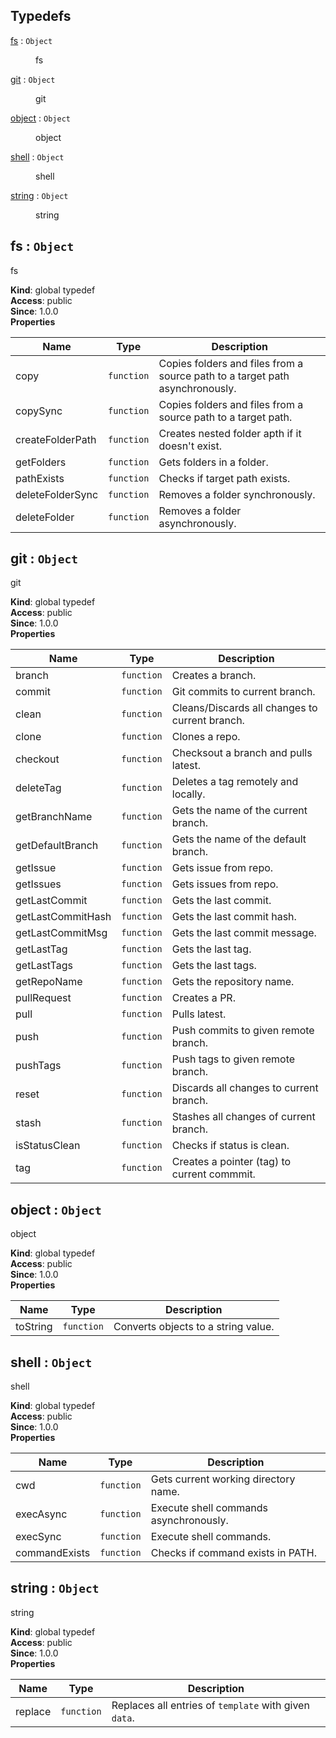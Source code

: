 ## Typedefs

<dl>
<dt><a href="#fs">fs</a> : <code>Object</code></dt>
<dd><p>fs</p>
</dd>
<dt><a href="#git">git</a> : <code>Object</code></dt>
<dd><p>git</p>
</dd>
<dt><a href="#object">object</a> : <code>Object</code></dt>
<dd><p>object</p>
</dd>
<dt><a href="#shell">shell</a> : <code>Object</code></dt>
<dd><p>shell</p>
</dd>
<dt><a href="#string">string</a> : <code>Object</code></dt>
<dd><p>string</p>
</dd>
</dl>

<a name="fs"></a>

## fs : <code>Object</code>

fs

**Kind**: global typedef  
**Access**: public  
**Since**: 1.0.0  
**Properties**

| Name             | Type                  | Description                                                                  |
| ---------------- | --------------------- | ---------------------------------------------------------------------------- |
| copy             | <code>function</code> | Copies folders and files from a source path to a target path asynchronously. |
| copySync         | <code>function</code> | Copies folders and files from a source path to a target path.                |
| createFolderPath | <code>function</code> | Creates nested folder apth if it doesn't exist.                              |
| getFolders       | <code>function</code> | Gets folders in a folder.                                                    |
| pathExists       | <code>function</code> | Checks if target path exists.                                                |
| deleteFolderSync | <code>function</code> | Removes a folder synchronously.                                              |
| deleteFolder     | <code>function</code> | Removes a folder asynchronously.                                             |

<a name="git"></a>

## git : <code>Object</code>

git

**Kind**: global typedef  
**Access**: public  
**Since**: 1.0.0  
**Properties**

| Name              | Type                  | Description                                    |
| ----------------- | --------------------- | ---------------------------------------------- |
| branch            | <code>function</code> | Creates a branch.                              |
| commit            | <code>function</code> | Git commits to current branch.                 |
| clean             | <code>function</code> | Cleans/Discards all changes to current branch. |
| clone             | <code>function</code> | Clones a repo.                                 |
| checkout          | <code>function</code> | Checksout a branch and pulls latest.           |
| deleteTag         | <code>function</code> | Deletes a tag remotely and locally.            |
| getBranchName     | <code>function</code> | Gets the name of the current branch.           |
| getDefaultBranch  | <code>function</code> | Gets the name of the default branch.           |
| getIssue          | <code>function</code> | Gets issue from repo.                          |
| getIssues         | <code>function</code> | Gets issues from repo.                         |
| getLastCommit     | <code>function</code> | Gets the last commit.                          |
| getLastCommitHash | <code>function</code> | Gets the last commit hash.                     |
| getLastCommitMsg  | <code>function</code> | Gets the last commit message.                  |
| getLastTag        | <code>function</code> | Gets the last tag.                             |
| getLastTags       | <code>function</code> | Gets the last tags.                            |
| getRepoName       | <code>function</code> | Gets the repository name.                      |
| pullRequest       | <code>function</code> | Creates a PR.                                  |
| pull              | <code>function</code> | Pulls latest.                                  |
| push              | <code>function</code> | Push commits to given remote branch.           |
| pushTags          | <code>function</code> | Push tags to given remote branch.              |
| reset             | <code>function</code> | Discards all changes to current branch.        |
| stash             | <code>function</code> | Stashes all changes of current branch.         |
| isStatusClean     | <code>function</code> | Checks if status is clean.                     |
| tag               | <code>function</code> | Creates a pointer (tag) to current commmit.    |

<a name="object"></a>

## object : <code>Object</code>

object

**Kind**: global typedef  
**Access**: public  
**Since**: 1.0.0  
**Properties**

| Name     | Type                  | Description                         |
| -------- | --------------------- | ----------------------------------- |
| toString | <code>function</code> | Converts objects to a string value. |

<a name="shell"></a>

## shell : <code>Object</code>

shell

**Kind**: global typedef  
**Access**: public  
**Since**: 1.0.0  
**Properties**

| Name          | Type                  | Description                            |
| ------------- | --------------------- | -------------------------------------- |
| cwd           | <code>function</code> | Gets current working directory name.   |
| execAsync     | <code>function</code> | Execute shell commands asynchronously. |
| execSync      | <code>function</code> | Execute shell commands.                |
| commandExists | <code>function</code> | Checks if command exists in PATH.      |

<a name="string"></a>

## string : <code>Object</code>

string

**Kind**: global typedef  
**Access**: public  
**Since**: 1.0.0  
**Properties**

| Name    | Type                  | Description                                           |
| ------- | --------------------- | ----------------------------------------------------- |
| replace | <code>function</code> | Replaces all entries of `template` with given `data`. |
